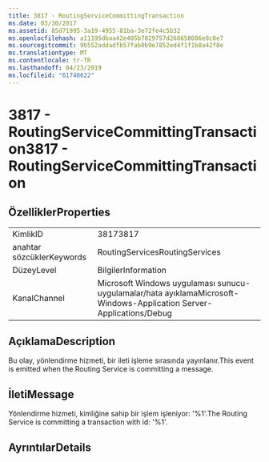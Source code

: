 ```yaml
---
title: 3817 - RoutingServiceCommittingTransaction
ms.date: 03/30/2017
ms.assetid: 85d71995-3a19-4955-81ba-3e72fe4c5b32
ms.openlocfilehash: a11195dbaa42e405b7829757d268658086e8c0e7
ms.sourcegitcommit: 9b552addadfb57fab0b9e7852ed4f1f1b8a42f8e
ms.translationtype: MT
ms.contentlocale: tr-TR
ms.lasthandoff: 04/23/2019
ms.locfileid: "61748622"
---
```

# <a name="3817---routingservicecommittingtransaction"></a><span data-ttu-id="a0b08-102">3817 - RoutingServiceCommittingTransaction</span><span class="sxs-lookup"><span data-stu-id="a0b08-102">3817 - RoutingServiceCommittingTransaction</span></span>
## <a name="properties"></a><span data-ttu-id="a0b08-103">Özellikler</span><span class="sxs-lookup"><span data-stu-id="a0b08-103">Properties</span></span>  
  
|||  
|-|-|  
|<span data-ttu-id="a0b08-104">Kimlik</span><span class="sxs-lookup"><span data-stu-id="a0b08-104">ID</span></span>|<span data-ttu-id="a0b08-105">3817</span><span class="sxs-lookup"><span data-stu-id="a0b08-105">3817</span></span>|  
|<span data-ttu-id="a0b08-106">anahtar sözcükler</span><span class="sxs-lookup"><span data-stu-id="a0b08-106">Keywords</span></span>|<span data-ttu-id="a0b08-107">RoutingServices</span><span class="sxs-lookup"><span data-stu-id="a0b08-107">RoutingServices</span></span>|  
|<span data-ttu-id="a0b08-108">Düzey</span><span class="sxs-lookup"><span data-stu-id="a0b08-108">Level</span></span>|<span data-ttu-id="a0b08-109">Bilgiler</span><span class="sxs-lookup"><span data-stu-id="a0b08-109">Information</span></span>|  
|<span data-ttu-id="a0b08-110">Kanal</span><span class="sxs-lookup"><span data-stu-id="a0b08-110">Channel</span></span>|<span data-ttu-id="a0b08-111">Microsoft Windows uygulaması sunucu-uygulamalar/hata ayıklama</span><span class="sxs-lookup"><span data-stu-id="a0b08-111">Microsoft-Windows-Application Server-Applications/Debug</span></span>|  
  
## <a name="description"></a><span data-ttu-id="a0b08-112">Açıklama</span><span class="sxs-lookup"><span data-stu-id="a0b08-112">Description</span></span>  
 <span data-ttu-id="a0b08-113">Bu olay, yönlendirme hizmeti, bir ileti işleme sırasında yayınlanır.</span><span class="sxs-lookup"><span data-stu-id="a0b08-113">This event is emitted when the Routing Service is committing a message.</span></span>  
  
## <a name="message"></a><span data-ttu-id="a0b08-114">İleti</span><span class="sxs-lookup"><span data-stu-id="a0b08-114">Message</span></span>  
 <span data-ttu-id="a0b08-115">Yönlendirme hizmeti, kimliğine sahip bir işlem işleniyor: '%1'.</span><span class="sxs-lookup"><span data-stu-id="a0b08-115">The Routing Service is committing a transaction with id: '%1'.</span></span>  
  
## <a name="details"></a><span data-ttu-id="a0b08-116">Ayrıntılar</span><span class="sxs-lookup"><span data-stu-id="a0b08-116">Details</span></span>
